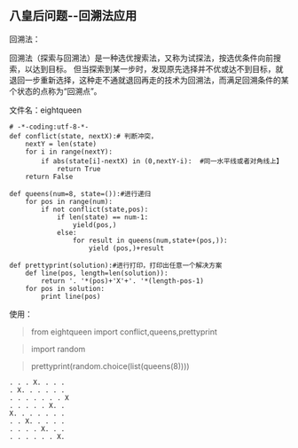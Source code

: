 ## 八皇后问题--回溯法应用

回溯法：

回溯法（探索与回溯法）是一种选优搜索法，又称为试探法，按选优条件向前搜索，以达到目标。 但当探索到某一步时，发现原先选择并不优或达不到目标，就退回一步重新选择，这种走不通就退回再走的技术为回溯法，而满足回溯条件的某个状态的点称为“回溯点”。

文件名：eightqueen

```
# -*-coding:utf-8-*- 
def conflict(state, nextX):# 判断冲突，
    nextY = len(state)
    for i in range(nextY):
        if abs(state[i]-nextX) in (0,nextY-i):  #同一水平线或者对角线上】
            return True
    return False

def queens(num=8, state=()):#进行递归
    for pos in range(num):
        if not conflict(state,pos):
            if len(state) == num-1:
                yield(pos,)
            else:
                for result in queens(num,state+(pos,)):
                    yield (pos,)+result

def prettyprint(solution):#进行打印，打印出任意一个解决方案
    def line(pos, length=len(solution)):
        return '. '*(pos)+'X'+'. '*(length-pos-1)
    for pos in solution:
        print line(pos)

```

使用：


> from eightqueen import conflict,queens,prettyprint

> import random

>prettyprint(random.choice(list(queens(8))))


```
. . . X. . . .
. X. . . . . .
. . . . . . . X
. . . . . X. .
X. . . . . . .
. . X. . . . .
. . . . X. . .
. . . . . . X.
```